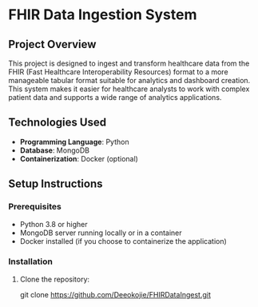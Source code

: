 # FHIR Data Ingestion System

## Project Overview
This project is designed to ingest and transform healthcare data from the FHIR (Fast Healthcare Interoperability Resources) format to a more manageable tabular format suitable for analytics and dashboard creation. This system makes it easier for healthcare analysts to work with complex patient data and supports a wide range of analytics applications.

## Technologies Used
- **Programming Language**: Python
- **Database**: MongoDB
- **Containerization**: Docker (optional)

## Setup Instructions

### Prerequisites
- Python 3.8 or higher
- MongoDB server running locally or in a container
- Docker installed (if you choose to containerize the application)

### Installation

1. Clone the repository:
   
   git clone https://github.com/Deeokojie/FHIRDataIngest.git


